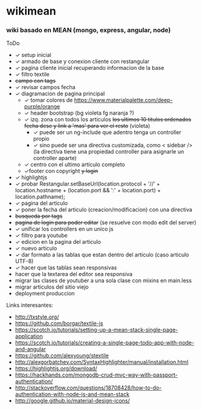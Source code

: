# wikimean

### wiki basado en MEAN (mongo, express, angular, node)

ToDo
* ✓ setup inicial
* ✓ armado de base y conexion cliente con restangular
* ✓ pagina cliente inicial recuperando informacion de la base
* ✓ filtro textile
* ~~campo con tags~~
* ✓ revisar campos fecha
* ✓ diagramacion de pagina principal
  * ✓ tomar colores de https://www.materialpalette.com/deep-purple/orange
  * ✓ header bootstrap (bg violeta fg naranja ?)
  * ✓ izq. zona con todos los articulos  ~~los ultimos 10 titulos ordenados fecha desc y link a 'mas' para ver el resto~~  (violeta)
    * ✓ puede ser un ng-include que adentro tenga un controller propio
    * ✓ sino puede ser una directiva customizada, como < sidebar /> (la directiva tiene una propiedad controller para asignarle un controller aparte)
  * ✓ centro con el ultimo articulo completo
  * ✓footer con copyright ~~y login~~
* ✓ highlightjs
* ✓ probar Restangular.setBaseUrl(location.protocol + '//' + location.hostname + (location.port && ':' + location.port) + location.pathname);
* ✓ pagina del articulo
* ✓ poner la fecha del articulo (creacion/modificacion) con una directiva
* ~~busqueda por tags~~
* ~~pagina de login para poder editar~~ (se resuelve con modo edit del server)
* ✓ unificar los controllers en un unico js
* ✓ filtro para youtube
* ✓ edicion en la pagina del articulo
* ✓ nuevo articulo
* ✓ dar formato a las tablas que estan dentro del articulo (caso articulo UTF-8)
* ✓ hacer que las tablas sean responsivas
* hacer que la textarea del editor sea responsiva
* migrar las clases de youtuber a una sola clase con mixins en main.less
* migrar articulos del sitio viejo
* deployment produccion


Links interesantes:
* http://txstyle.org/
* https://github.com/borgar/textile-js
* https://scotch.io/tutorials/setting-up-a-mean-stack-single-page-application
* https://scotch.io/tutorials/creating-a-single-page-todo-app-with-node-and-angular
* https://github.com/alexyoung/stextile
* http://alexgorbatchev.com/SyntaxHighlighter/manual/installation.html
* https://highlightjs.org/download/
* https://hackhands.com/mongodb-crud-mvc-way-with-passport-authentication/
* http://stackoverflow.com/questions/18708428/how-to-do-authentication-with-node-js-and-mean-stack
* http://google.github.io/material-design-icons/
